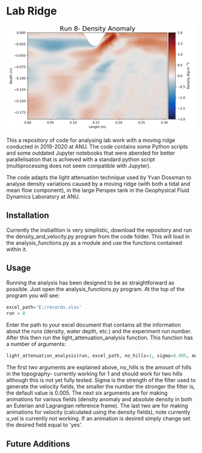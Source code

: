 # Lab Ridge
![Density Anomaly](Pictures/thecapture.PNG)

This a repository of code for analysing lab work with a moving ridge conducted in 2019-2020 at ANU. The code contains some Python scripts and some outdated Jupyter notebooks that were abended for better parallelisation that is achieved with a standard python script (multiprocessing does not seem compatible with Jupyter). 

The code adapts the light attenuation technique used by Yvan Dossman to analyse density variations caused by a moving ridge (with both a tidal and mean flow component), in the large Perspex tank in the Geophysical Fluid Dynamics Laboratory at ANU.

## Installation

Currently the instialltion is very simplistic, download the repository and run the density_and_velocity.py program from the code folder. This will load in the analysis_functions.py as a module and use the functions contained within it. 

## Usage

Running the analysis has been designed to be as straightforward as possible. Just open the analysis_functions.py program. At the top of the program you will see:

```python
excel_path='E:/records.xlsx'
run = 8 
```

Enter the path to your excel document that contains all the information about the runs (density, water depth, etc.) and the experiment run number. After this then run the light_attenuation_analysis function. This function has a number of arguments:

```python
light_attenuation_analysis(run, excel_path, no_hills=1, sigma=0.005, moving_anom = 'no', moving_abs = 'no', fixed_anom = 'no', fixed_abs = 'no', w_vel = 'no', u_vel = 'no'): 
```
The first two arguments are explained above, no_hills is the amount of hills in the topography- currently working for 1 and should work for two hills although this is not yet fully tested. Sigma is the strength of the filter used to generate the velocity fields, the smaller the number the stronger the filter is, the default value is 0.005. The next six arguments are for making animations for various fields (density anomaly and absolute density in both an Eulerian and Lagrangian reference frame). The last two are for making animations for velocity (calculated using the density fields), note currently u_vel is currently not working. If an animation is desired simply change set the desired field equal to 'yes'.

## Future Additions
